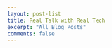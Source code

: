 ```yaml
---
layout: post-list
title: Real Talk with Real Tech
excerpt: "All Blog Posts"
comments: false
---
```

